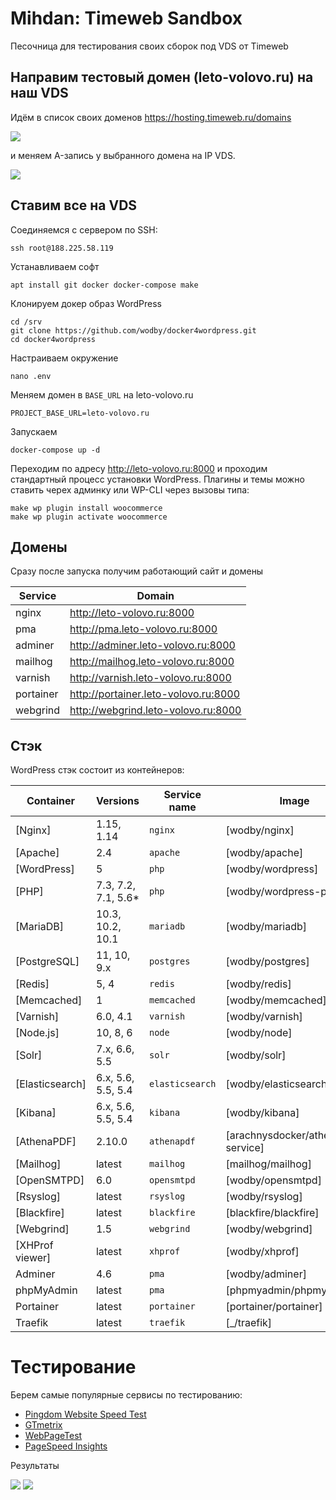 # Mihdan: Timeweb Sandbox

Песочница для тестирования своих сборок под VDS от Timeweb

## Направим тестовый домен (leto-volovo.ru) на наш VDS

Идём в список своих доменов https://hosting.timeweb.ru/domains 

![](http://screenshot.kobzarev.com/2019-02-21-1550736833.png)

и меняем A-запись у выбранного домена на IP VDS.

![](http://screenshot.kobzarev.com/2019-02-21-1550736875.png)


## Ставим все на VDS

Соединяемся с сервером по SSH:

```
ssh root@188.225.58.119
```

Устанавливаем софт

```
apt install git docker docker-compose make
```

Клонируем докер образ WordPress

```
cd /srv
git clone https://github.com/wodby/docker4wordpress.git
cd docker4wordpress
```

Настраиваем окружение

```
nano .env
```

Меняем домен в `BASE_URL` на leto-volovo.ru

```
PROJECT_BASE_URL=leto-volovo.ru
```

Запускаем 

```
docker-compose up -d
```

Переходим по адресу http://leto-volovo.ru:8000 и проходим стандартный процесс установки WordPress.
Плагины и темы можно ставить черех админку или WP-CLI через вызовы типа:

```
make wp plugin install woocommerce
make wp plugin activate woocommerce
```

## Домены

Сразу после запуска получим работающий сайт и домены

| Service   | Domain                               |
| --------- | ------------------------------------ |
| nginx     | http://leto-volovo.ru:8000           |
| pma	      | http://pma.leto-volovo.ru:8000       |
| adminer	  | http://adminer.leto-volovo.ru:8000   |
| mailhog	  | http://mailhog.leto-volovo.ru:8000   |
| varnish	  | http://varnish.leto-volovo.ru:8000   |
| portainer	| http://portainer.leto-volovo.ru:8000 |
| webgrind  | http://webgrind.leto-volovo.ru:8000  |

## Стэк

WordPress стэк состоит из контейнеров:

| Container       | Versions            | Service name    | Image                              | Default |
| -------------   | ------------------  | ------------    | ---------------------------------- | ------- |
| [Nginx]         | 1.15, 1.14          | `nginx`         | [wodby/nginx]                      | ✓       |
| [Apache]        | 2.4                 | `apache`        | [wodby/apache]                     |         |
| [WordPress]     | 5                   | `php`           | [wodby/wordpress]                  | ✓       |
| [PHP]           | 7.3, 7.2, 7.1, 5.6* | `php`           | [wodby/wordpress-php]              |         |
| [MariaDB]       | 10.3, 10.2, 10.1    | `mariadb`       | [wodby/mariadb]                    | ✓       |
| [PostgreSQL]    | 11, 10, 9.x         | `postgres`      | [wodby/postgres]                   |         |
| [Redis]         | 5, 4                | `redis`         | [wodby/redis]                      |         |
| [Memcached]     | 1                   | `memcached`     | [wodby/memcached]                  |         |
| [Varnish]       | 6.0, 4.1            | `varnish`       | [wodby/varnish]                    |         |
| [Node.js]       | 10, 8, 6            | `node`          | [wodby/node]                       |         |
| [Solr]          | 7.x, 6.6, 5.5       | `solr`          | [wodby/solr]                       |         |
| [Elasticsearch] | 6.x, 5.6, 5.5, 5.4  | `elasticsearch` | [wodby/elasticsearch]              |         |
| [Kibana]        | 6.x, 5.6, 5.5, 5.4  | `kibana`        | [wodby/kibana]                     |         |
| [AthenaPDF]     | 2.10.0              | `athenapdf`     | [arachnysdocker/athenapdf-service] |         |
| [Mailhog]       | latest              | `mailhog`       | [mailhog/mailhog]                  | ✓       |
| [OpenSMTPD]     | 6.0                 | `opensmtpd`     | [wodby/opensmtpd]                  |         |
| [Rsyslog]       | latest              | `rsyslog`       | [wodby/rsyslog]                    |         |
| [Blackfire]     | latest              | `blackfire`     | [blackfire/blackfire]              |         |
| [Webgrind]      | 1.5                 | `webgrind`      | [wodby/webgrind]                   |         |
| [XHProf viewer] | latest              | `xhprof`        | [wodby/xhprof]                     |         |
| Adminer         | 4.6                 | `pma`           | [wodby/adminer]                    |         |
| phpMyAdmin      | latest              | `pma`           | [phpmyadmin/phpmyadmin]            |         |
| Portainer       | latest              | `portainer`     | [portainer/portainer]              | ✓       |
| Traefik         | latest              | `traefik`       | [_/traefik]                        | ✓       |

# Тестирование

Берем самые популярные сервисы по тестированию:

- [Pingdom Website Speed Test](https://tools.pingdom.com)
- [GTmetrix](https://gtmetrix.com)
- [WebPageTest](https://www.webpagetest.org)
- [PageSpeed Insights](https://developers.google.com/speed/pagespeed/insights/)

Результаты

![](http://screenshot.kobzarev.com/2019-02-21-1550743020.png)
![](http://screenshot.kobzarev.com/2019-02-21-1550743397.png)
